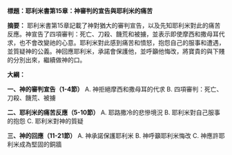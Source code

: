 **標題：耶利米書第15章：神審判的宣告與耶利米的痛苦**

**摘要：**
耶利米書第15章記載了神對猶大的審判宣告，以及先知耶利米對此的痛苦反應。神宣告了四項審判：死亡、刀殺、饑荒和被擄，並表示即使摩西和撒母耳代求，也不會改變祂的心意。耶利米對此感到痛苦和憤怒，抱怨自己的服事和遭遇，並質疑神的公義。神回應耶利米，承諾會保護他，並呼籲他悔改，將寶貴的與下賤的分別出來，繼續做神的口。

**大綱：**

**一、神的審判宣告（1-4節）**
    A. 神拒絕摩西和撒母耳的代求
    B. 四項審判：死亡、刀殺、饑荒、被擄

**二、耶利米的痛苦反應（5-10節）**
    A. 耶路撒冷的悲慘境況
    B. 耶利米對自己服事的抱怨
    C. 耶利米對神的質疑

**三、神的回應（11-21節）**
    A. 神承諾保護耶利米
    B. 神呼籲耶利米悔改
    C. 神應許耶利米成為堅固的銅牆